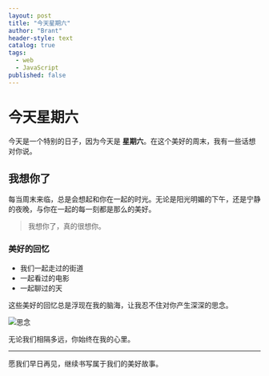 ```yaml
---
layout: post
title: "今天星期六"
author: "Brant"
header-style: text
catalog: true
tags:
  - web
  - JavaScript
published: false
---
```


# 今天星期六

今天是一个特别的日子，因为今天是 **星期六**。在这个美好的周末，我有一些话想对你说。

## 我想你了

每当周末来临，总是会想起和你在一起的时光。无论是阳光明媚的下午，还是宁静的夜晚，与你在一起的每一刻都是那么的美好。

> 我想你了，真的很想你。

### 美好的回忆

- 我们一起走过的街道
- 一起看过的电影
- 一起聊过的天

这些美好的回忆总是浮现在我的脑海，让我忍不住对你产生深深的思念。

![思念](https://www.example.com/missing-you.jpg)

无论我们相隔多远，你始终在我的心里。

---

愿我们早日再见，继续书写属于我们的美好故事。

